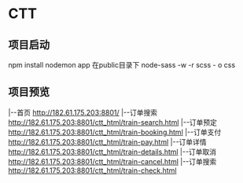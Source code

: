 # CTT

## 项目启动
  npm install
  nodemon app
  在public目录下 node-sass -w -r scss - o css

## 项目预览
  |--首页      http://182.61.175.203:8801/
  |--订单搜索  http://182.61.175.203:8801/ctt_html/train-search.html
  |--订单预定  http://182.61.175.203:8801/ctt_html/train-booking.html
  |--订单支付  http://182.61.175.203:8801/ctt_html/train-pay.html
  |--订单详情  http://182.61.175.203:8801/ctt_html/train-details.html
  |--订单取消  http://182.61.175.203:8801/ctt_html/train-cancel.html
  |--订单搜索  http://182.61.175.203:8801/ctt_html/train-check.html
